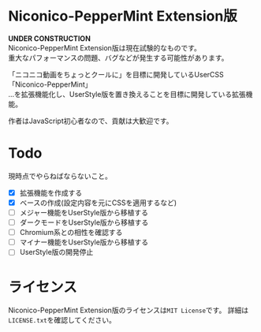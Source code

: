 # Niconico-PepperMint Extension版
**UNDER CONSTRUCTION**  
Niconico-PepperMint Extension版は現在試験的なものです。  
重大なパフォーマンスの問題、バグなどが発生する可能性があります。

「ニコニコ動画をちょっとクールに」を目標に開発しているUserCSS「Niconico-PepperMint」  
...を拡張機能化し、UserStyle版を置き換えることを目標に開発している拡張機能。

作者はJavaScript初心者なので、貢献は大歓迎です。  

# Todo
現時点でやらねばならないこと。  
- [x] 拡張機能を作成する
- [x] ベースの作成(設定内容を元にCSSを適用するなど)
- [ ] メジャー機能をUserStyle版から移植する
- [ ] ダークモードをUserStyle版から移植する
- [ ] Chromium系との相性を確認する
- [ ] マイナー機能をUserStyle版から移植する
- [ ] UserStyle版の開発停止

# ライセンス
Niconico-PepperMint Extension版のライセンスは``MIT License``です。
詳細は``LICENSE.txt``を確認してください。
